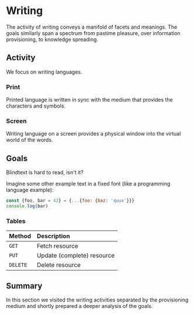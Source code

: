 
# Writing

The activity of writing conveys a manifold of facets and meanings.
The goals similarly span a spectrum from pastime pleasure, over information provisioning, to knowledge spreading.

## Activity

We focus on writing languages.

### Print

Printed language is written in sync with the medium that provides the characters and symbols.

### Screen

Writing language on a screen provides a physical window into the virtual world of the words.

## Goals

Blindtext is hard to read, isn't it?

Imagine some other example text in a fixed font (like a programming language example):

```javascript
const {foo, bar = 42} = {...{foo: {baz: 'quux'}}}
console.log(bar)
```

### Tables

| Method      | Description                |
|:----------- |:-------------------------- |
| `GET`       | Fetch resource             |
| `PUT`       | Update (complete) resource |
| `DELETE`    | Delete resource            |

## Summary

In this section we visited the writing activities separated by the provisioning medium and shortly prepared a deeper analysis of the goals.
